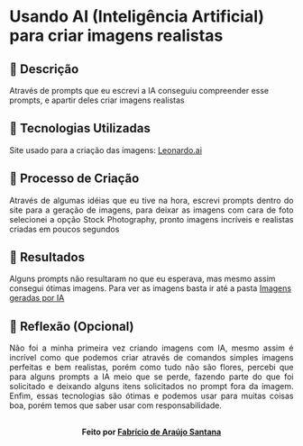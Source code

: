 # Usando AI (Inteligência Artificial) para criar imagens realistas

## 📒 Descrição
Através de prompts que eu escrevi a IA conseguiu compreender esse prompts, e apartir deles criar imagens realistas

## 🤖 Tecnologias Utilizadas
Site usado para a criação das imagens: <a href="https://app.leonardo.ai/">Leonardo.ai</a>

## 🧐 Processo de Criação
<p align="justify">Através de algumas idéias que eu tive na hora, escrevi prompts dentro do site para a geração de imagens, para deixar as imagens com cara de foto selecionei a opção Stock Photography, pronto imagens incríveis e realistas criadas em poucos segundos<p>

## 🚀 Resultados
<p>Alguns prompts não resultaram no que eu esperava, mas mesmo assim consegui ótimas imagens. Para ver as imagens basta ir até a pasta <a href="https://github.com/Fabriciobr5975/lab-natty-or-not/tree/main/Imagens%20gerada%20por%20IA">Imagens geradas por IA</a></p>

## 💭 Reflexão (Opcional)
<p align ="justify">Não foi a minha primeira vez criando imagens com IA, mesmo assim é incrível como que podemos criar através de comandos simples imagens perfeitas e bem realistas, porém como tudo não são flores, percebi que para alguns prompts a IA meio que se perde, fazendo parte do que foi solicitado e deixando alguns itens solicitados no prompt fora da imagem. Enfim, essas tecnologias são ótimas e podemos usar para muitas coisas boa, porém temos que saber usar com responsabilidade.</p>

##
<h4><div align = "center"> Feito por <a href = "https://github.com/Fabriciobr5975"> Fabrício de Araújo Santana</a></div></h4>
